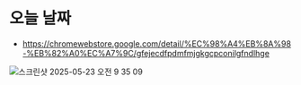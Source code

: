 # 오늘 날짜


- https://chromewebstore.google.com/detail/%EC%98%A4%EB%8A%98-%EB%82%A0%EC%A7%9C/gfejecdfpdmfmjgkgcpconilgfndlhge

![스크린샷 2025-05-23 오전 9 35 09](https://github.com/user-attachments/assets/35fbb64e-569a-4b80-a28b-8d0b5bdf779e)
